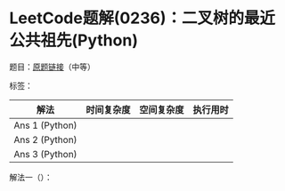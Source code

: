 # LeetCode题解(0236)：二叉树的最近公共祖先(Python)

题目：[原题链接](https://leetcode-cn.com/problems/lowest-common-ancestor-of-a-binary-tree/)（中等）

标签：

| 解法           | 时间复杂度 | 空间复杂度 | 执行用时 |
| -------------- | ---------- | ---------- | -------- |
| Ans 1 (Python) |            |            |          |
| Ans 2 (Python) |            |            |          |
| Ans 3 (Python) |            |            |          |

解法一（）：

